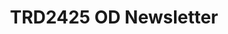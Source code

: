 ---
title: TRD2425 OD Newsletter #5 Source
redirect_to: https://nature.berkeley.edu/ucce50/ag-labor/7labor/03.htm
redirect_from: 
  - /ODNewsletter5Source
  - /odnewsletter5source
---